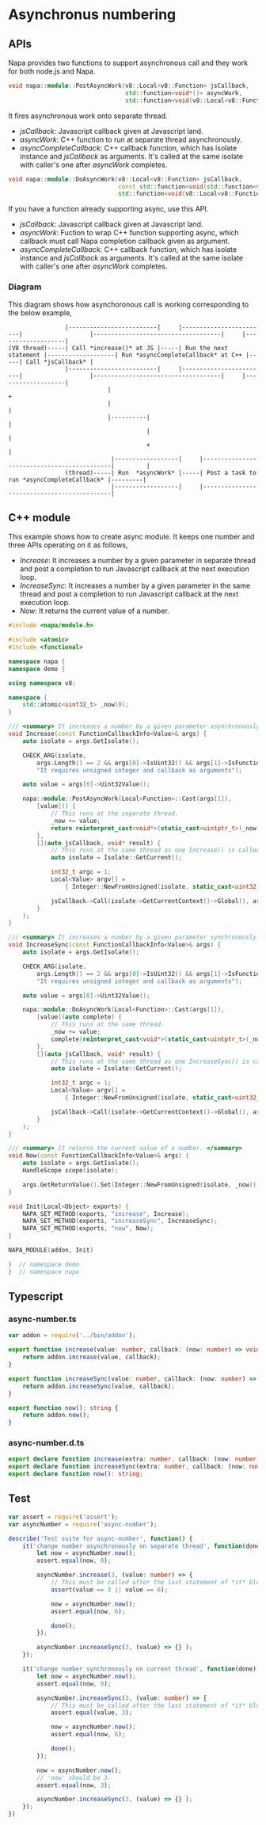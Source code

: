 # Asynchronus numbering

## APIs

Napa provides two functions to support asynchronous call and they work for both node.js and Napa.

```cpp
void napa::module::PostAsyncWork(v8::Local<v8::Function> jsCallback,
                                 std::function<void*()> asyncWork,
                                 std::function<void(v8::Local<v8::Function>, void*)> asyncCompleteCallback);
```

It fires asynchronous work onto separate thread.

* *jsCallback*: Javascript callback given at Javascript land.
* *asyncWork*: C++ function to run at separate thread asynchronously.
* *asyncCompleteCallback*: C++ callback function, which has isolate instance and *jsCallback* as arguments. It's called at the same isolate with caller's one after *asyncWork* completes.

```cpp
void napa::module::DoAsyncWork(v8::Local<v8::Function> jsCallback,
                               const std::function<void(std::function<void(void*)>)>& asyncWork,
                               std::function<void(v8::Local<v8::Function>, void*)> asyncCompleteCallback);
```

If you have a function already supporting async, use this API.

* *jsCallback*: Javascript callback given at Javascript land.
* *asyncWork*: Fuction to wrap C++ function supporting async, which callback must call Napa completion callback given as argument.
* *asyncCompleteCallback*: C++ callback function, which has isolate instance and *jsCallback* as arguments. It's called at the same isolate with caller's one after *asyncWork* completes.

### Diagram

This diagram shows how asynchoronous call is working corresponding to the below example,

```diagram
                |-------------------------|     |------------------------|                   |------------------------------------|     |-------------------|
(V8 thread)-----| Call *increase()* at JS |-----| Run the next statement |-------------------| Run *asyncCompleteCallback* at C++ |-----| Call *jsCallback* |
                |-------------------------|     |------------------------|                   |------------------------------------|     |-------------------|
                            |                                                                                +
                            |                                                                                |
                            |----------|                                                                     |
                                       |                                                                     |
                                       +                                                                     |
                             |------------------|     |--------------------------------------------|         |
                (thread)-----| Run  *asyncWork* |-----| Post a task to run *asyncCompleteCallback* |---------|
                             |------------------|     |--------------------------------------------|
```

## C++ module

This example shows how to create async module. It keeps one number and three APIs operating on it as follows,

* *Increase*: It increases a number by a given parameter in separate thread and post a completion to run Javascript callback at the next execution loop.
* *IncreaseSync*: It increases a number by a given parameter in the same thread and post a completion to run Javascript callback at the next execution loop.
* *Now*: It returns the current value of a number.

```cpp
#include <napa/module.h>

#include <atomic>
#include <functional>

namespace napa {
namespace demo {

using namespace v8;

namespace {
    std::atomic<uint32_t> _now(0);
}

/// <summary> It increases a number by a given parameter asynchronously and run a callback at the next execution loop. </summary>
void Increase(const FunctionCallbackInfo<Value>& args) {
    auto isolate = args.GetIsolate();

    CHECK_ARG(isolate,
        args.Length() == 2 && args[0]->IsUint32() && args[1]->IsFunction(),
        "It requires unsigned integer and callback as arguments");

    auto value = args[0]->Uint32Value();

    napa::module::PostAsyncWork(Local<Function>::Cast(args[1]),
        [value]() {
            // This runs at the separate thread.
            _now += value;
            return reinterpret_cast<void*>(static_cast<uintptr_t>(_now.load()));
        },
        [](auto jsCallback, void* result) {
            // This runs at the same thread as one Increase() is called.
            auto isolate = Isolate::GetCurrent();

            int32_t argc = 1;
            Local<Value> argv[] =
                { Integer::NewFromUnsigned(isolate, static_cast<uint32_t>(reinterpret_cast<uintptr_t>(result))) };

            jsCallback->Call(isolate->GetCurrentContext()->Global(), argc, argv);
        }
    );
}

/// <summary> It increases a number by a given parameter synchronously and run a callback at the next execution loop. </summary>
void IncreaseSync(const FunctionCallbackInfo<Value>& args) {
    auto isolate = args.GetIsolate();

    CHECK_ARG(isolate,
        args.Length() == 2 && args[0]->IsUint32() && args[1]->IsFunction(),
        "It requires unsigned integer and callback as arguments");

    auto value = args[0]->Uint32Value();

    napa::module::DoAsyncWork(Local<Function>::Cast(args[1]),
        [value](auto complete) {
            // This runs at the same thread.
            _now += value;
            complete(reinterpret_cast<void*>(static_cast<uintptr_t>(_now.load())));
        },
        [](auto jsCallback, void* result) {
            // This runs at the same thread as one IncreaseSync() is called.
            auto isolate = Isolate::GetCurrent();

            int32_t argc = 1;
            Local<Value> argv[] =
                { Integer::NewFromUnsigned(isolate, static_cast<uint32_t>(reinterpret_cast<uintptr_t>(result))) };

            jsCallback->Call(isolate->GetCurrentContext()->Global(), argc, argv);
        }
    );
}

/// <summary> It returns the current value of a number. </summary>
void Now(const FunctionCallbackInfo<Value>& args) {
    auto isolate = args.GetIsolate();
    HandleScope scope(isolate);

    args.GetReturnValue().Set(Integer::NewFromUnsigned(isolate, _now));
}

void Init(Local<Object> exports) {
    NAPA_SET_METHOD(exports, "increase", Increase);
    NAPA_SET_METHOD(exports, "increaseSync", IncreaseSync);
    NAPA_SET_METHOD(exports, "now", Now);
}

NAPA_MODULE(addon, Init)

}  // namespace demo
}  // namespace napa
```

## Typescript

### async-number.ts
```ts
var addon = require('../bin/addon');

export function increase(value: number, callback: (now: number) => void) {
    return addon.increase(value, callback);
}

export function increaseSync(value: number, callback: (now: number) => void) {
    return addon.increaseSync(value, callback);
}

export function now(): string {
    return addon.now();
}
```

### async-number.d.ts
```d.ts
export declare function increase(extra: number, callback: (now: number) => void): any;
export declare function increaseSync(extra: number, callback: (now: number) => void): any;
export declare function now(): string;
```

## Test

```ts
var assert = require('assert');
var asyncNumber = require('async-number');

describe('Test suite for async-number', function() {
    it('change number asynchronously on separate thread', function(done) {
        let now = asyncNumber.now();
        assert.equal(now, 0);

        asyncNumber.increase(3, (value: number) => {
            // This must be called after the last statement of *it* block is executed.
            assert(value == 3 || value == 6);

            now = asyncNumber.now();
            assert.equal(now, 6);

            done();
        });

        asyncNumber.increaseSync(3, (value) => {} );
    });

    it('change number synchronously on current thread', function(done) {
        let now = asyncNumber.now();
        assert.equal(now, 0);

        asyncNumber.increaseSync(3, (value: number) => {
            // This must be called after the last statement of *it* block is executed.
            assert.equal(value, 3);

            now = asyncNumber.now();
            assert.equal(now, 6);

            done();
        });

        now = asyncNumber.now();
        // 'now' should be 3.
        assert.equal(now, 3);

        asyncNumber.increaseSync(3, (value) => {} );
    });
})
```